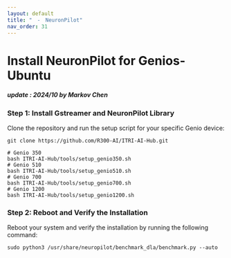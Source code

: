 ```yaml
---
layout: default
title: "　-　NeuronPilot"
nav_order: 31
---
```


# Install NeuronPilot for Genios-Ubuntu
##### update : 2024/10 by Markov Chen

### Step 1: Install Gstreamer and NeuronPilot Library
Clone the repository and run the setup script for your specific Genio device:

```
git clone https://github.com/R300-AI/ITRI-AI-Hub.git

# Genio 350
bash ITRI-AI-Hub/tools/setup_genio350.sh
# Genio 510
bash ITRI-AI-Hub/tools/setup_genio510.sh
# Genio 700
bash ITRI-AI-Hub/tools/setup_genio700.sh
# Genio 1200
bash ITRI-AI-Hub/tools/setup_genio1200.sh
```

### Step 2: Reboot and Verify the Installation
Reboot your system and verify the installation by running the following command:

```
sudo python3 /usr/share/neuropilot/benchmark_dla/benchmark.py --auto
```
